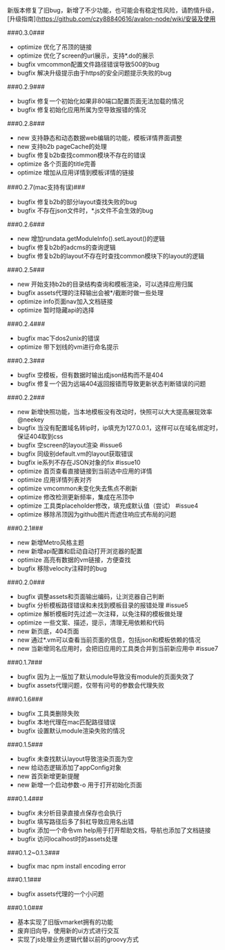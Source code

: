新版本修复了旧bug，新增了不少功能，也可能会有稳定性风险，请酌情升级，[升级指南](https://github.com/czy88840616/avalon-node/wiki/安装及使用

###0.3.0###

* optimize 优化了吊顶的链接
* optimize 优化了screen的url展示，支持*.do的展示
* bugfix vmcommon配置文件路径错误导致500的bug
* bugfix 解决升级提示由于https的安全问题提示失败的bug

###0.2.9###

* bugfix 修复一个初始化如果非80端口配置页面无法加载的情况
* bugfix 修复初始化应用所属为空导致报错的情况

###0.2.8###

* new 支持静态和动态数据web编辑的功能，模板详情界面调整
* new 支持b2b pageCache的处理
* bugfix 修复b2b查找common模块不存在的错误
* optimize 各个页面的title完善
* optimize 增加从应用详情到模板详情的链接

###0.2.7(mac支持有误)###

* bugfix 修复b2b的部分layout查找失败的bug
* bugfix 不存在json文件时，*.js文件不会生效的bug

###0.2.6###

* new 增加rundata.getModuleInfo().setLayout()的逻辑
* bugfix 修复b2b的adcms的查询逻辑
* bugfix 修复b2b的layout不存在时查找common模块下的layout的逻辑

###0.2.5###

* new 开始支持b2b的目录结构查询和模板渲染，可以选择应用归属
* bugfix assets代理的注释输出会被*/截断时做一些处理
* optimize info页面nav加入文档链接
* optimize 暂时隐藏api的选择

###0.2.4###

* bugfix mac下dos2unix的错误
* optimize 带下划线的vm进行命名提示

###0.2.3###

* bugfix 空模板，但有数据时输出成json结构而不是404
* bugfix 修复一个因为远端404返回报错而导致更新状态判断错误的问题

###0.2.2###

* new 新增快照功能，当本地模板没有改动时，快照可以大大提高展现效率 @neekey
* bugfix 当没有配置域名转ip时，ip填充为127.0.0.1，这样可以在域名绑定时，保证404取到css
* bugfix 空screen的layout渲染 #issue6
* bugfix 同级别default.vm的layout获取错误
* bugfix ie系列不存在JSON对象的fix #issue10
* optimize 首页查看直接链接到当前选中应用的详情
* optimize 应用详情列表对齐
* optimize vmcommon未变化失去焦点不刷新
* optimize 修改检测更新频率，集成在吊顶中
* optimize 工具类placeholder修改，填充成默认值（尝试） #issue4
* optimize 移除吊顶因为github图片而遮住响应式布局的问题

###0.2.1###

* new 新增Metro风格主题
* new 新增api配置和启动自动打开浏览器的配置
* optimize 高亮有数据的vm链接，方便查找
* bugfix 移除velocity注释时的bug

###0.2.0###

* bugfix 调整assets和页面输出编码，让浏览器自己判断
* bugfix 分析模板路径错误和未找到模板目录的报错处理 #issue5
* optimize 解析模板时先过滤一次注释，以免注释的模板做处理
* optimize 一些文案、描述，提示，清理无用依赖和代码
* new 新页底，404页面
* new 通过*.vm可以查看当前页面的信息，包括json和模板依赖的情况
* new 当新增同名应用时，会把旧应用的工具类合并到当前新应用中 #issue7

###0.1.7###

* bugfix 因为上一版加了默认module导致没有module的页面失效了
* bugfix assets代理问题，仅带有问号的参数会代理失败

###0.1.6###

* bugfix 工具类删除失败
* bugfix 本地代理在mac匹配路径错误
* bugfix 设置默认module渲染失败的情况

###0.1.5###

* bugfix 未查找默认layout导致渲染页面为空
* new 给动态逻辑添加了appConfig对象
* new 首页新增更新提醒
* new 新增一个启动参数-o 用于打开初始化页面

###0.1.4###

* bugfix 未分析目录直接点保存也会执行
* bugfix 填写路径后多了斜杠导致应用名出错
* bugfix 添加一个命令vm help用于打开帮助文档，导航也添加了文档链接
* bugfix 访问localhost时的assets处理

###0.1.2~0.1.3###

* bugfix mac npm install encoding error

###0.1.1###

* bugfix assets代理的一个小问题

###0.1.0###

* 基本实现了旧版vmarket拥有的功能
* 废弃旧向导，使用新的ui方式进行交互
* 实现了js处理业务逻辑代替以前的groovy方式
